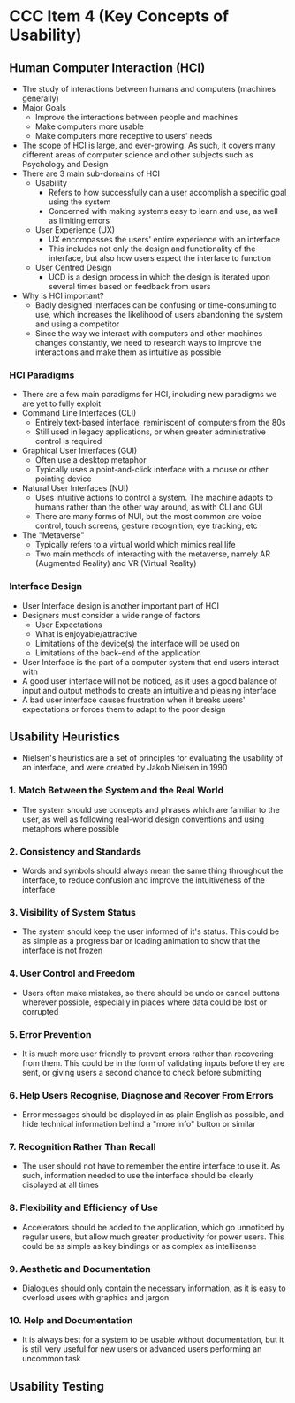 # CCC Item 4 (Key Concepts of Usability)

## Human Computer Interaction (HCI)

- The study of interactions between humans and computers (machines generally)
- Major Goals
  - Improve the interactions between people and machines
  - Make computers more usable
  - Make computers more receptive to users' needs
- The scope of HCI is large, and ever-growing. As such, it covers many different areas of computer science and other subjects such as Psychology and Design
- There are 3 main sub-domains of HCI
  - Usability
    - Refers to how successfully can a user accomplish a specific goal using the system
    - Concerned with making systems easy to learn and use, as well as limiting errors
  - User Experience (UX)
    - UX encompasses the users' entire experience with an interface
    - This includes not only the design and functionality of the interface, but also how users expect the interface to function
  - User Centred Design
    - UCD is a design process in which the design is iterated upon several times based on feedback from users
- Why is HCI important?
  - Badly designed interfaces can be confusing or time-consuming to use, which increases the likelihood of users abandoning the system and using a competitor
  - Since the way we interact with computers and other machines changes constantly, we need to research ways to improve the interactions and make them as intuitive as possible

### HCI Paradigms

- There are a few main paradigms for HCI, including new paradigms we are yet to fully exploit
- Command Line Interfaces (CLI)
  - Entirely text-based interface, reminiscent of computers from the 80s
  - Still used in legacy applications, or when greater administrative control is required
- Graphical User Interfaces (GUI)
  - Often use a desktop metaphor
  - Typically uses a point-and-click interface with a mouse or other pointing device
- Natural User Interfaces (NUI)
  - Uses intuitive actions to control a system. The machine adapts to humans rather than the other way around, as with CLI and GUI
  - There are many forms of NUI, but the most common are voice control, touch screens, gesture recognition, eye tracking, etc
- The "Metaverse"
  - Typically refers to a virtual world which mimics real life
  - Two main methods of interacting with the metaverse, namely AR (Augmented Reality) and VR (Virtual Reality)

### Interface Design

- User Interface design is another important part of HCI
- Designers must consider a wide range of factors
  - User Expectations
  - What is enjoyable/attractive
  - Limitations of the device(s) the interface will be used on
  - Limitations of the back-end of the application
- User Interface is the part of a computer system that end users interact with
- A good user interface will not be noticed, as it uses a good balance of input and output methods to create an intuitive and pleasing interface
- A bad user interface causes frustration when it breaks users' expectations or forces them to adapt to the poor design

## Usability Heuristics

- Nielsen's heuristics are a set of principles for evaluating the usability of an interface, and were created by Jakob Nielsen in 1990
### 1\. Match Between the System and the Real World
- The system should use concepts and phrases which are familiar to the user, as well as following real-world design conventions and using metaphors where possible
### 2\. Consistency and Standards
- Words and symbols should always mean the same thing throughout the interface, to reduce confusion and improve the intuitiveness of the interface
### 3\. Visibility of System Status
- The system should keep the user informed of it's status. This could be as simple as a progress bar or loading animation to show that the interface is not frozen
### 4\. User Control and Freedom
- Users often make mistakes, so there should be undo or cancel buttons wherever possible, especially in places where data could be lost or corrupted
### 5\. Error Prevention
- It is much more user friendly to prevent errors rather than recovering from them. This could be in the form of validating inputs before they are sent, or giving users a second chance to check before submitting
### 6\. Help Users Recognise, Diagnose and Recover From Errors
- Error messages should be displayed in as plain English as possible, and hide technical information behind a "more info" button or similar
### 7\. Recognition Rather Than Recall
- The user should not have to remember the entire interface to use it. As such, information needed to use the interface should be clearly displayed at all times
### 8\. Flexibility and Efficiency of Use
- Accelerators should be added to the application, which go unnoticed by regular users, but allow much greater productivity for power users. This could be as simple as key bindings or as complex as intellisense
### 9\. Aesthetic and Documentation
- Dialogues should only contain the necessary information, as it is easy to overload users with graphics and jargon
### 10\. Help and Documentation
- It is always best for a system to be usable without documentation, but it is still very useful for new users or advanced users performing an uncommon task

## Usability Testing